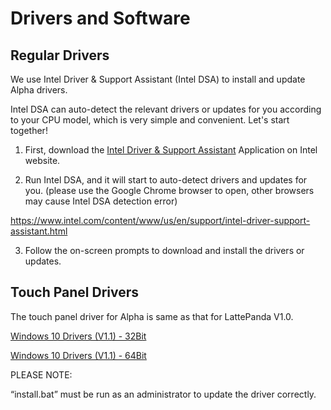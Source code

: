 # Drivers and Software

## Regular Drivers
We use Intel Driver & Support Assistant (Intel DSA) to install and update Alpha drivers.

Intel DSA can auto-detect the relevant drivers or updates for you according to your CPU model, which is very simple and convenient. Let's start together!



1) First, download the [Intel Driver & Support Assistant](https://www.intel.com/content/www/us/en/support/detect.html) Application on Intel website.



2) Run Intel DSA, and it will start to auto-detect drivers and updates for you. (please use the Google Chrome browser to open, other browsers may cause Intel DSA detection error)

https://www.intel.com/content/www/us/en/support/intel-driver-support-assistant.html



3) Follow the on-screen prompts to download and install the drivers or updates.



## Touch Panel Drivers

The touch panel driver for Alpha is same as that for LattePanda V1.0. 

[Windows 10 Drivers (V1.1) - 32Bit](https://github.com/LattePandaTeam/LattePanda-Win10-Software/raw/master/Drivers/2G32GB_Drivers/Touch/32%20bit%20GoodixTouchDriver%20v1.1.rar)

[Windows 10 Drivers (V1.1) - 64Bit](https://github.com/LattePandaTeam/LattePanda-Win10-Software/raw/master/Drivers/4G64GB_Drivers/Touch/64%20bit%20GoodixTouchDriver%20v1.1.rar)



PLEASE NOTE: 

“install.bat” must be run as an administrator to update the driver correctly.





